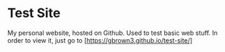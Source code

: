 # Test Site
My personal website, hosted on Github. Used to test basic web stuff.
In order to view it, just go to [https://gbrown3.github.io/test-site/]

